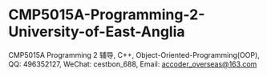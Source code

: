 # CMP5015A-Programming-2-University-of-East-Anglia
CMP5015A Programming 2 辅导, C++, Object-Oriented-Programming(OOP), QQ: 496352127, WeChat: cestbon_688, Email: accoder_overseas@163.com
